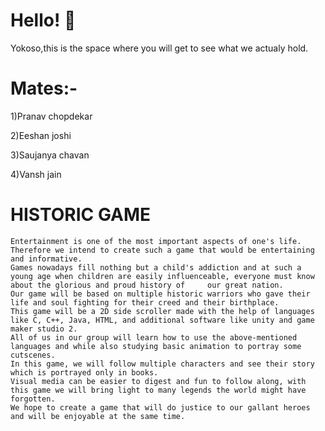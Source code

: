 # Hello! 👋
Yokoso,this is the space where you will get to see what we actualy hold.

# Mates:-
1)Pranav chopdekar 

2)Eeshan joshi

3)Saujanya chavan

4)Vansh jain
  
# HISTORIC GAME
                                                                                     
	Entertainment is one of the most important aspects of one's life. 
    Therefore we intend to create such a game that would be entertaining and informative. 
    Games nowadays fill nothing but a child's addiction and at such a young age when children are easily influenceable, everyone must know about the glorious and proud history of     our great nation. 
    Our game will be based on multiple historic warriors who gave their life and soul fighting for their creed and their birthplace. 
    This game will be a 2D side scroller made with the help of languages like C, C++, Java, HTML, and additional software like unity and game maker studio 2. 
    All of us in our group will learn how to use the above-mentioned languages and while also studying basic animation to portray some cutscenes. 
  	In this game, we will follow multiple characters and see their story which is portrayed only in books. 
    Visual media can be easier to digest and fun to follow along, with this game we will bring light to many legends the world might have forgotten. 
    We hope to create a game that will do justice to our gallant heroes and will be enjoyable at the same time.


